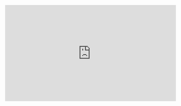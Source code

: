 <iframe width="560" height="315" src="https://www.youtube.com/embed/u4bx9u2f6iE?si=tZZT3eiE_gAai7mV" title="YouTube video player" frameborder="0" allow="accelerometer; autoplay; clipboard-write; encrypted-media; gyroscope; picture-in-picture; web-share" referrerpolicy="strict-origin-when-cross-origin" allowfullscreen></iframe>
